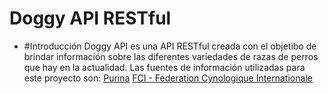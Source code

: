 # Doggy API RESTful
- #Introducción
Doggy API es una API RESTful creada con el objetibo de brindar información sobre las diferentes variedades de razas de perros que hay en la actualidad. Las fuentes de información utilizadas para este proyecto son:
[Purina](https://purina.es/perros/razas-de-perro/tipos-de-razas-de-perro)
[FCI - Federation Cynologique Internationale](http://www.fci.be/es/)
